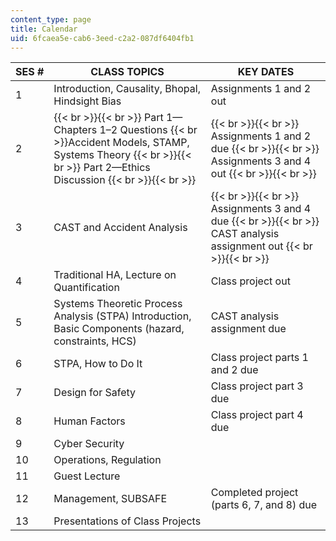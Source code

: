 ```yaml
---
content_type: page
title: Calendar
uid: 6fcaea5e-cab6-3eed-c2a2-087df6404fb1
---
```


| SES # | CLASS TOPICS | KEY DATES |
| --- | --- | --- |
| 1 | Introduction, Causality, Bhopal, Hindsight Bias | Assignments 1 and 2 out |
| 2 |  {{< br >}}{{< br >}} Part 1—Chapters 1–2 Questions  {{< br >}}Accident Models, STAMP, Systems Theory {{< br >}}{{< br >}} Part 2—Ethics Discussion {{< br >}}{{< br >}}  |  {{< br >}}{{< br >}} Assignments 1 and 2 due {{< br >}}{{< br >}} Assignments 3 and 4 out {{< br >}}{{< br >}}  |
| 3 | CAST and Accident Analysis |  {{< br >}}{{< br >}} Assignments 3 and 4 due {{< br >}}{{< br >}} CAST analysis assignment out {{< br >}}{{< br >}}  |
| 4 | Traditional HA, Lecture on Quantification | Class project out |
| 5 | Systems Theoretic Process Analysis (STPA) Introduction, Basic Components (hazard, constraints, HCS) | CAST analysis assignment due |
| 6 | STPA, How to Do It | Class project parts 1 and 2 due |
| 7 | Design for Safety | Class project part 3 due |
| 8 | Human Factors | Class project part 4 due |
| 9 | Cyber Security | &nbsp; |
| 10 | Operations, Regulation | &nbsp; |
| 11 | Guest Lecture | &nbsp; |
| 12 | Management, SUBSAFE | Completed project (parts 6, 7, and 8) due |
| 13 | Presentations of Class Projects |